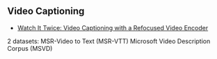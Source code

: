 ## Video Captioning

- [Watch It Twice: Video Captioning with a Refocused Video Encoder](https://dl.acm.org/doi/pdf/10.1145/3343031.3351060)

2 datasets:
MSR-Video to Text (MSR-VTT)
Microsoft Video Description Corpus (MSVD)
